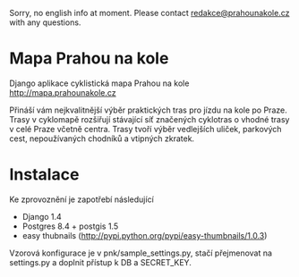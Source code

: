 Sorry, no english info at moment. Please contact redakce@prahounakole.cz with any questions.

Mapa Prahou na kole
============

Django aplikace cyklistická mapa Prahou na kole http://mapa.prahounakole.cz

Přináší vám nejkvalitnější výběr praktických tras pro jízdu na kole po Praze. Trasy v cyklomapě rozšiřují stávající síť značených cyklotras o vhodné trasy v celé Praze včetně centra. Trasy tvoří výběr vedlejších uliček, parkových cest, nepoužívaných chodníků a vtipných zkratek.

Instalace
============

Ke zprovoznění je zapotřebí následující

* Django 1.4
* Postgres 8.4 + postgis 1.5
* easy thubnails (http://pypi.python.org/pypi/easy-thumbnails/1.0.3)

Vzorová konfigurace je v pnk/sample_settings.py, stačí přejmenovat na settings.py a doplnit přístup k DB a SECRET_KEY.
